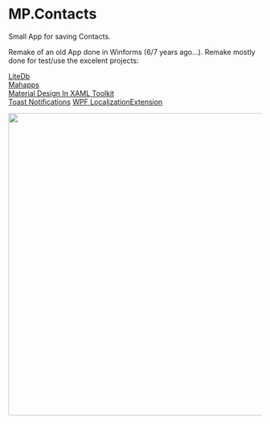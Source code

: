 # MP.Contacts
Small App for saving Contacts.   

Remake of an old App done in Winforms (6/7 years ago...). Remake mostly done for test/use the excelent projects:

   [LiteDb](http://www.litedb.org/)   
   [Mahapps](https://mahapps.com/)   
   [Material Design In XAML Toolkit](http://materialdesigninxaml.net/)   
   [Toast Notifications](https://github.com/rafallopatka/ToastNotifications)
   [WPF LocalizationExtension](https://github.com/XAMLMarkupExtensions/WPFLocalizationExtension)
   
<img src="https://github.com/miguelpimenta/MP.Contacts/blob/master/Gif/sample.gif" width="800" height="600" />
   
